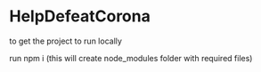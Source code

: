 # HelpDefeatCorona
to get the project to run locally 

run 
npm i 
(this will create node_modules folder with required files)

